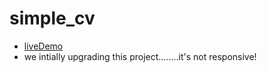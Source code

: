 # simple_cv
- [liveDemo](https://github.com/Himadwise/simple_cv.git)
- we intially upgrading this project........it's not responsive!
